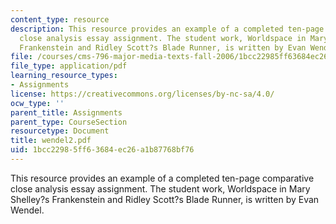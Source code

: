 ```yaml
---
content_type: resource
description: This resource provides an example of a completed ten-page comparative
  close analysis essay assignment. The student work, Worldspace in Mary Shelley?s
  Frankenstein and Ridley Scott?s Blade Runner, is written by Evan Wendel.
file: /courses/cms-796-major-media-texts-fall-2006/1bcc22985ff63684ec26a1b87768bf76_wendel2.pdf
file_type: application/pdf
learning_resource_types:
- Assignments
license: https://creativecommons.org/licenses/by-nc-sa/4.0/
ocw_type: ''
parent_title: Assignments
parent_type: CourseSection
resourcetype: Document
title: wendel2.pdf
uid: 1bcc2298-5ff6-3684-ec26-a1b87768bf76
---
```

This resource provides an example of a completed ten-page comparative close analysis essay assignment. The student work, Worldspace in Mary Shelley?s Frankenstein and Ridley Scott?s Blade Runner, is written by Evan Wendel.